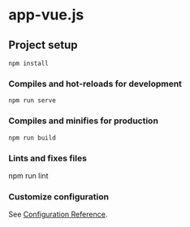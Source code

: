 # app-vue.js

## Project setup
```
npm install
```

### Compiles and hot-reloads for development
```
npm run serve
```

### Compiles and minifies for production
```
npm run build
```

### Lints and fixes files

npm run lint


### Customize configuration
See [Configuration Reference](https://cli.vuejs.org/config/).
